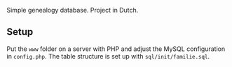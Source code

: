 Simple genealogy database. Project in Dutch.

## Setup
Put the `www` folder on a server with PHP and adjust the MySQL configuration in `config.php`. The table structure is set up with `sql/init/familie.sql`.

